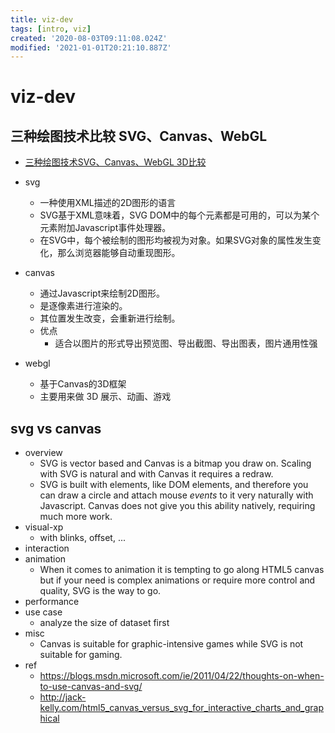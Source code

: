 ```yaml
---
title: viz-dev
tags: [intro, viz]
created: '2020-08-03T09:11:08.024Z'
modified: '2021-01-01T20:21:10.887Z'
---
```


# viz-dev

## 三种绘图技术比较 SVG、Canvas、WebGL 

- [三种绘图技术SVG、Canvas、WebGL 3D比较](https://zhuanlan.zhihu.com/p/81226852)

- svg
  - 一种使用XML描述的2D图形的语言
  - SVG基于XML意味着，SVG DOM中的每个元素都是可用的，可以为某个元素附加Javascript事件处理器。
  - 在SVG中，每个被绘制的图形均被视为对象。如果SVG对象的属性发生变化，那么浏览器能够自动重现图形。

- canvas
  - 通过Javascript来绘制2D图形。
  - 是逐像素进行渲染的。
  - 其位置发生改变，会重新进行绘制。
  - 优点
    - 适合以图片的形式导出预览图、导出截图、导出图表，图片通用性强

- webgl
  - 基于Canvas的3D框架
  - 主要用来做 3D 展示、动画、游戏

## svg vs canvas

- overview
  - SVG is vector based and Canvas is a bitmap you draw on. Scaling with SVG is natural and with Canvas it requires a redraw.
  - SVG is built with elements, like DOM elements, and therefore you can draw a circle and attach mouse *events* to it very naturally with Javascript.  Canvas does not give you this ability natively, requiring much more work.
- visual-xp
  - with blinks, offset, ...
- interaction
- animation
  - When it comes to animation it is tempting to go along HTML5 canvas but if your need is complex animations or require more control and quality, SVG is the way to go.
- performance
- use case
  - analyze the size of dataset first
- misc
  - Canvas is suitable for graphic-intensive games while SVG is not suitable for gaming.
- ref
  - https://blogs.msdn.microsoft.com/ie/2011/04/22/thoughts-on-when-to-use-canvas-and-svg/
  - http://jack-kelly.com/html5_canvas_versus_svg_for_interactive_charts_and_graphical

